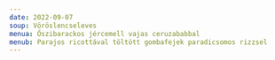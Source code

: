 ```yaml
---
date: 2022-09-07
soup: Vöröslencseleves
menua: Őszibarackos jércemell vajas ceruzababbal
menub: Parajos ricottával töltött gombafejek paradicsomos rizzsel
---
```

